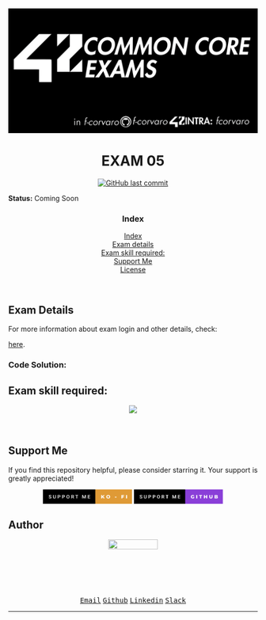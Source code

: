 # <a href="https://github.com/f-corvaro/42.common_core/tree/main/exams"><img align="center" src="https://github.com/f-corvaro/42.common_core/blob/main/exams/.extra/42exams.png"></a>

<h1 align="center">EXAM 05</h1>

<p align="center" style="text-decoration: none;">
  <a href="https://github.com/f-corvaro/42.common_core/tree/main/exams/exam-05"><img alt="GitHub last commit" src="https://img.shields.io/github/last-commit/f-corvaro/42.common_core?color=black" /></a>
</p>

**Status:** Coming Soon


<h3 align="center">Index</h3>
<p align="center">
<a href="#index">Index</a><br>
<a href="#exam-details">Exam details</a><br>
<a href="#exam-skill-required">Exam skill required:</a><br>
<a href="#support-me">Support Me</a><br>
<a href="#license">License</a><br>
</p>
<br>

## Exam Details

<p align="justify">

For more information about exam login and other details, check:

<a href="https://github.com/f-corvaro/42.common_core/tree/main/exams">here</a>.
</p>

### Code Solution:



## Exam skill required:
<p align="center">
  <a href="https://skillicons.dev">
    <img src="https://skillicons.dev/icons?i=git,cpp,vim,vscode" />
  </a>
</p>
<br>

## Support Me

<p align="justify">
If you find this repository helpful, please consider starring it. Your support is greatly appreciated!</p>

<p align="center">
<a href="https://ko-fi.com/fcorvaro"><img width="180" img align="center" src="https://github.com/f-corvaro/42.common_core/blob/main/.extra/support-me-ko-fi.svg"><alt=""></a>
<a href="https://github.com/sponsors/f-corvaro"><img width="180" img align="center" src="https://github.com/f-corvaro/42.common_core/blob/main/.extra/support-me-github.svg"><alt=""></a>

<br>

## Author

<p align="center"><a href="https://profile.intra.42.fr/users/fcorvaro"><img style="height:auto;" src="https://avatars.githubusercontent.com/u/102758065?v=4" width="100" height="100"alt=""></a>
<p align="center">
<a href="mailto:fcorvaro@student.42roma.it"><kbd>Email</kbd><alt=""></a>
<a href="https://github.com/f-corvaro"><kbd>Github</kbd><alt=""></a>
<a href="https://www.linkedin.com/in/f-corvaro/"><kbd>Linkedin</kbd><alt=""></a>
<a href="https://42born2code.slack.com/team/U050L8XAFLK"><kbd>Slack</kbd><alt=""></a>

<hr/>